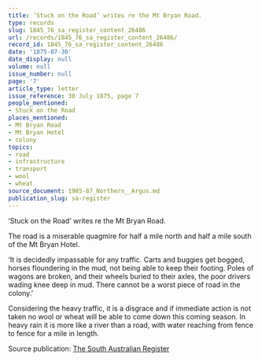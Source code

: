 ```yaml
---
title: ‘Stuck on the Road’ writes re the Mt Bryan Road.
type: records
slug: 1845_76_sa_register_content_26486
url: /records/1845_76_sa_register_content_26486/
record_id: 1845_76_sa_register_content_26486
date: '1875-07-30'
date_display: null
volume: null
issue_number: null
page: '7'
article_type: letter
issue_reference: 30 July 1875, page 7
people_mentioned:
- Stuck on the Road
places_mentioned:
- Mt Bryan Road
- Mt Bryan Hotel
- colony
topics:
- road
- infrastructure
- transport
- wool
- wheat
source_document: 1985-87_Northern__Argus.md
publication_slug: sa-register
---
```


‘Stuck on the Road’ writes re the Mt Bryan Road.

The road is a miserable quagmire for half a mile north and half a mile south of the Mt Bryan Hotel.

‘It is decidedly impassable for any traffic.  Carts and buggies get bogged, horses floundering in the mud, not being able to keep their footing.  Poles of wagons are broken, and their wheels buried to their axles, the poor drivers wading knee deep in mud.  There cannot be a worst piece of road in the colony.’

Considering the heavy traffic, it is a disgrace and if immediate action is not taken no wool or wheat will be able to come down this coming season. In heavy rain it is more like a river than a road, with water reaching from fence to fence for a mile in length.

Source publication: [The South Australian Register](/publications/sa-register/)
